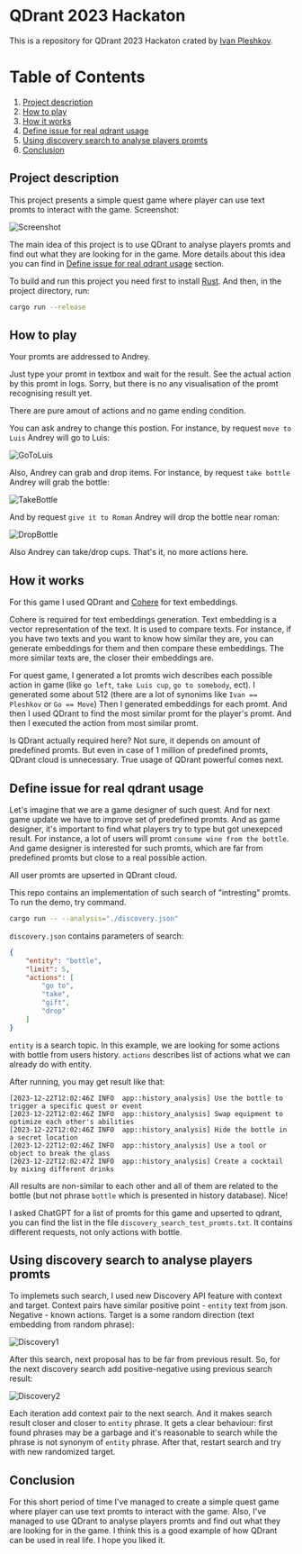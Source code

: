 # QDrant 2023 Hackaton

This is a repository for QDrant 2023 Hackaton crated by [Ivan Pleshkov](https://https://github.com/IvanPleshkov).

# Table of Contents
1. [Project description](#Project-description)
2. [How to play](#How-to-play)
3. [How it works](#How-it-works)
4. [Define issue for real qdrant usage](#Define-issue-for-real-qdrant-usage)
5. [Using discovery search to analyse players promts](#Using-discovery-search-to-analyse-players-promts)
6. [Conclusion](#Conclusion)

## Project description

This project presents a simple quest game where player can use text promts to interact with the game. Screenshot:

![Screenshot](images/start_screenshot.jpg)

The main idea of this project is to use QDrant to analyse players promts and find out what they are looking for in the game. More details about this idea you can find in [Define issue for real qdrant usage](#Define-issue-for-real-qdrant-usage) section.

To build and run this project you need first to install [Rust](https://www.rust-lang.org/tools/install). And then, in the project directory, run:

```bash
cargo run --release
```

## How to play

Your promts are addressed to Andrey.

Just type your promt in textbox and wait for the result. See the actual action by this promt in logs. Sorry, but there is no any visualisation of the promt recognising result yet.

There are pure amout of actions and no game ending condition.

You can ask andrey to change this postion. For instance, by request `move to Luis` Andrey will go to Luis:

![GoToLuis](images/go_to_luis.png)

Also, Andrey can grab and drop items. For instance, by request `take bottle` Andrey will grab the bottle:

![TakeBottle](images/take_bottle.png)

And by request `give it to Roman` Andrey will drop the bottle near roman:

![DropBottle](images/drop_bottle.png)

Also Andrey can take/drop cups. That's it, no more actions here.

## How it works

For this game I used QDrant and [Cohere](https://cohere.ai/) for text embeddings.

Cohere is required for text embeddings generation. Text embedding is a vector representation of the text. It is used to compare texts. For instance, if you have two texts and you want to know how similar they are, you can generate embeddings for them and then compare these embeddings. The more similar texts are, the closer their embeddings are.

For quest game, I generated a lot promts wich describes each possible action in game (like `go left`, `take Luis cup`, `go to somebody`, ect). I generated some about 512 (there are a lot of synonims like `Ivan == Pleshkov` or `Go == Move`) Then I generated embeddings for each promt. And then I used QDrant to find the most similar promt for the player's promt. And then I executed the action from most similar promt.

Is QDrant actually required here? Not sure, it depends on amount of predefined promts. But even in case of 1 million of predefined promts, QDrant cloud is unnecessary. True usage of QDrant powerful comes next.

## Define issue for real qdrant usage

Let's imagine that we are a game designer of such quest. And for next game update we have to improve set of predefined promts. And as game designer, it's important to find what players try to type but got unexepced result. For instance, a lot of users will promt `consume wine from the bottle`. And game designer is interested for such promts, which are far from predefined promts but close to a real possible action.

All user promts are upserted in QDrant cloud.

This repo contains an implementation of such search of "intresting" promts. To run the demo, try command.

```bash
cargo run -- --analysis="./discovery.json"
```

`discovery.json` contains parameters of search:

```json
{
    "entity": "bottle",
    "limit": 5,
    "actions": [
        "go to",
        "take",
        "gift",
        "drop"
    ]
}
```

`entity` is a search topic. In this example, we are looking for some actions with bottle from users history. `actions` describes list of actions what we can already do with entity.

After running, you may get result like that:
```
[2023-12-22T12:02:46Z INFO  app::history_analysis] Use the bottle to trigger a specific quest or event
[2023-12-22T12:02:46Z INFO  app::history_analysis] Swap equipment to optimize each other's abilities
[2023-12-22T12:02:46Z INFO  app::history_analysis] Hide the bottle in a secret location
[2023-12-22T12:02:46Z INFO  app::history_analysis] Use a tool or object to break the glass
[2023-12-22T12:02:47Z INFO  app::history_analysis] Create a cocktail by mixing different drinks
```

All results are non-similar to each other and all of them are related to the bottle (but not phrase `bottle` which is presented in history database). Nice!

I asked ChatGPT for a list of promts for this game and upserted to qdrant, you can find the list in the file `discovery_search_test_promts.txt`. It contains different requests, not only actions with bottle.

## Using discovery search to analyse players promts

To implemets such search, I used new Discovery API feature with context and target. Context pairs have similar positive point - `entity` text from json. Negative - known actions. Target is a some random direction (text embedding from random phrase):

![Discovery1](images/discovery_1.jpg)

After this search, next proposal has to be far from previous result. So, for the next discovery search add positive-negative using previous search result:

![Discovery2](images/discovery_2.jpg)

Each iteration add context pair to the next search. And it makes search result closer and closer to `entity` phrase. It gets a clear behaviour: first found phrases may be a garbage and it's reasonable to search while the phrase is not synonym of `entity` phrase. After that, restart search and try with new randomized target.

## Conclusion

For this short period of time I've managed to create a simple quest game where player can use text promts to interact with the game. Also, I've managed to use QDrant to analyse players promts and find out what they are looking for in the game. I think this is a good example of how QDrant can be used in real life. I hope you liked it.
